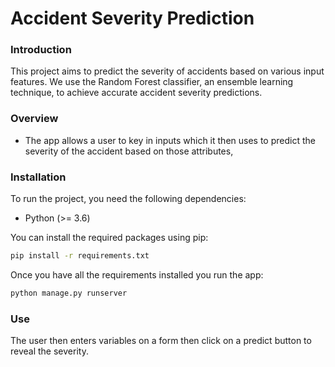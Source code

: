 # Accident Severity Prediction

### Introduction
This project aims to predict the severity of accidents based on various input features. 
We use the Random Forest classifier, an ensemble learning technique, to achieve accurate accident severity predictions.

### Overview
- The app allows a user to key in inputs which it then uses to predict the severity of the accident based on those attributes,

### Installation
To run the project, you need the following dependencies:

- Python (>= 3.6)

You can install the required packages using pip:

```bash
pip install -r requirements.txt
```
Once you have all the requirements installed you run the app:
```bash
python manage.py runserver
```
### Use
The user then enters variables on a form then click on a predict button to reveal the severity.
